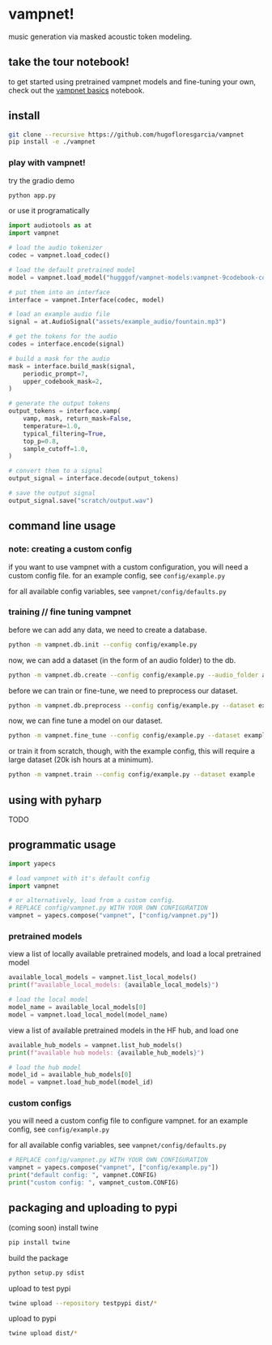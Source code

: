 # vampnet!
music generation via masked acoustic token modeling. 

## take the tour notebook! 
to get started using pretrained vampnet models and fine-tuning your own, 
check out the [vampnet basics](notebooks/vampnet_basics.ipynb) notebook.

## install 
<!-- (coming soon)
```bash 
pip install vampnet
``` -->

<!-- for now -->
```bash
git clone --recursive https://github.com/hugofloresgarcia/vampnet
pip install -e ./vampnet
```

### play with vampnet!

try the gradio demo
```bash
python app.py 
```

or use it programatically
```python
import audiotools as at
import vampnet

# load the audio tokenizer
codec = vampnet.load_codec()

# load the default pretrained model
model = vampnet.load_model("hugggof/vampnet-models:vampnet-9codebook-cosine-sched-best")

# put them into an interface
interface = vampnet.Interface(codec, model)

# load an example audio file
signal = at.AudioSignal("assets/example_audio/fountain.mp3")

# get the tokens for the audio
codes = interface.encode(signal)

# build a mask for the audio
mask = interface.build_mask(signal, 
    periodic_prompt=7, 
    upper_codebook_mask=2,
)

# generate the output tokens
output_tokens = interface.vamp(
    vamp, mask, return_mask=False,
    temperature=1.0, 
    typical_filtering=True, 
    top_p=0.8,
    sample_cutoff=1.0, 
)

# convert them to a signal
output_signal = interface.decode(output_tokens)

# save the output signal
output_signal.save("scratch/output.wav")
```


## command line usage

### note: creating a custom config
if you want to use vampnet with a custom configuration, you will need a custom config file. 
for an example config, see `config/example.py`

for all available config variables, see `vampnet/config/defaults.py`

### training // fine tuning vampnet 
before we can add any data, we need to create a database. 
```bash 
python -m vampnet.db.init --config config/example.py
```

now, we can add a dataset (in the form of an audio folder) to the db.
```bash 
python -m vampnet.db.create --config config/example.py --audio_folder assets/example_audio/ --dataset_name example
```

before we can train or fine-tune, we need to preprocess our dataset. 
```bash
python -m vampnet.db.preprocess --config config/example.py --dataset example
```

now, we can fine tune a model on our dataset. 
```bash
python -m vampnet.fine_tune --config config/example.py --dataset example 
```

or train it from scratch, though, with the example config, this will require a large dataset (20k ish hours at a minimum). 
```bash
python -m vampnet.train --config config/example.py --dataset example 
```


## using with pyharp

TODO


## programmatic usage

```python
import yapecs

# load vampnet with it's default config
import vampnet

# or alternatively, load from a custom config. 
# REPLACE config/vampnet.py WITH YOUR OWN CONFIGURATION
vampnet = yapecs.compose("vampnet", ["config/vampnet.py"])
```

### pretrained models
view a list of locally available pretrained models, and load a local pretrained model

```python
available_local_models = vampnet.list_local_models()
print(f"available_local_models: {available_local_models}")

# load the local model
model_name = available_local_models[0]
model = vampnet.load_local_model(model_name)
```

view a list of available pretrained models in the HF hub, and load one
```python
available_hub_models = vampnet.list_hub_models()
print(f"available hub models: {available_hub_models}")

# load the hub model
model_id = available_hub_models[0]
model = vampnet.load_hub_model(model_id)
```

### custom configs
you will need a custom config file to configure vampnet. 
for an example config, see `config/example.py`

for all available config variables, see `vampnet/config/defaults.py`

```python
# REPLACE config/vampnet.py WITH YOUR OWN CONFIGURATION
vampnet = yapecs.compose("vampnet", ["config/example.py"])
print("default config: ", vampnet.CONFIG)
print("custom config: ", vampnet_custom.CONFIG)
```



## packaging and uploading to pypi
(coming soon)
install twine
```bash
pip install twine
```

build the package
```bash
python setup.py sdist
```

upload to test pypi
```bash
twine upload --repository testpypi dist/*
```

upload to pypi
```bash
twine upload dist/*
```


